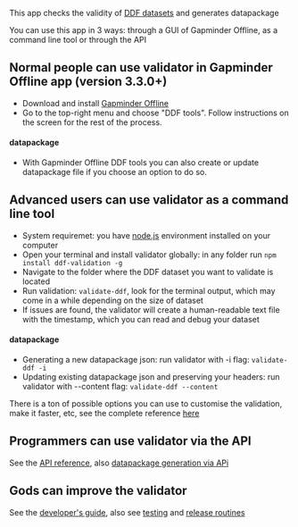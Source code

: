 This app checks the validity of [DDF datasets](https://open-numbers.github.io/ddf.html) and generates datapackage

You can use this app in 3 ways: through a GUI of Gapminder Offline, as a command line tool or through the API

## Normal people can use validator in Gapminder Offline app (version 3.3.0+)

* Download and install [Gapminder Offline](https://gapminder.org/tools-offline)   
* Go to the top-right menu and choose "DDF tools". Follow instructions on the screen for the rest of the process. 

#### datapackage
* With Gapminder Offline DDF tools you can also create or update datapackage file if you choose an option to do so.

## Advanced users can use validator as a command line tool

* System requiremet: you have [node.js](https://nodejs.org/) environment installed on your computer  
* Open your terminal and install validator globally: in any folder run `npm install ddf-validation -g`
* Navigate to the folder where the DDF dataset you want to validate is located  
* Run validation: `validate-ddf`, look for the terminal output, which may come in a while depending on the size of dataset  
* If issues are found, the validator will create a human-readable text file with the timestamp, which you can read and debug your dataset

#### datapackage
* Generating a new datapackage json: run validator with -i flag: `validate-ddf -i`
* Updating existing datapackage json and preserving your headers: run validator with --content flag: `validate-ddf --content`

There is a ton of possible options you can use to customise the validation, make it faster, etc, see the complete reference [here](doc/user-guide.md)

## Programmers can use validator via the API

See the [API reference](doc/api-reference.md), also [datapackage generation via APi](doc/api-reference.md#datapackagejson-creation)

## Gods can improve the validator

See the [developer's guide](doc/developer-guide.md), also see [testing](doc/developer-guide.md#testing) and [release routines](doc/developer-guide.md#release-routines)



